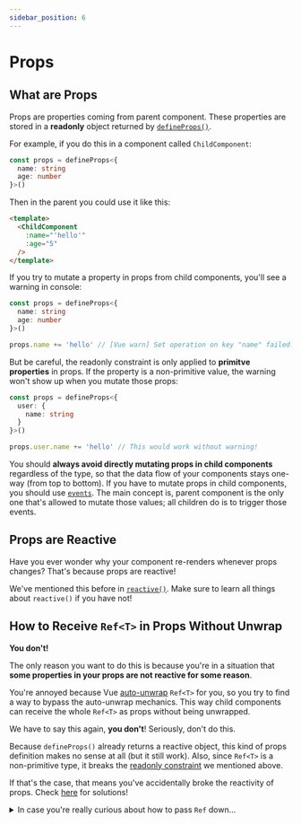 ```yaml
---
sidebar_position: 6
---
```


# Props

## What are Props

Props are properties coming from parent component. These properties are stored in a **readonly** object returned by [`defineProps()`](https://vuejs.org/api/sfc-script-setup.html#defineprops-defineemits).

For example, if you do this in a component called `ChildComponent`:

```ts title=ChildComponent.vue showLineNumbers
const props = defineProps<{
  name: string
  age: number
}>()
```

Then in the parent you could use it like this:

```html title="ParentComponent.vue" showLineNumbers
<template>
  <ChildComponent
    :name="'hello'"
    :age="5"
  />
</template>
```

If you try to mutate a property in props from child components, you'll see a warning in console:

```ts title=ChildComponent.vue showLineNumbers
const props = defineProps<{
  name: string
  age: number
}>()

props.name += 'hello' // [Vue warn] Set operation on key "name" failed: target is readonly.
```

But be careful, the readonly constraint is only applied to **primitve properties** in props. If the property is a non-primitive value, the warning won't show up when you mutate those props:

```ts title=ChildComponent.vue showLineNumbers
const props = defineProps<{
  user: {
    name: string
  }
}>()

props.user.name += 'hello' // This would work without warning!
```

You should **always avoid directly mutating props in child components** regardless of the type, so that the data flow of your components stays one-way (from top to bottom). If you have to mutate props in child components, you should use [`events`](https://vuejs.org/guide/components/events.html#component-events). The main concept is, parent component is the only one that's allowed to mutate those values; all children do is to trigger those events.

## Props are Reactive

Have you ever wonder why your component re-renders whenever props changes? That's because props are reactive!

We've mentioned this before in [`reactive()`](./reactive#props-are-reactive). Make sure to learn all things about `reactive()` if you have not!

## How to Receive `Ref<T>` in Props Without Unwrap

**You don't!** 

The only reason you want to do this is because you're in a situation that **some properties in your props are not reactive for some reason**.

You're annoyed because Vue [auto-unwrap](./ref-and-ref#ref-in-template) `Ref<T>` for you, so you try to find a way to bypass the auto-unwrap mechanics. This way child components can receive the whole `Ref<T>` as props without being unwrapped.

We have to say this again, **you don't**!  Seriously, don't do this.

Because `defineProps()` already returns a reactive object, this kind of props definition makes no sense at all (but it still work). Also, since `Ref<T>` is a non-primitive type, it breaks the [readonly constraint](#what-are-props) we mentioned above.

If that's the case, that means you've accidentally broke the reactivity of props. Check [here](./reactive#the-reactivity-of-reactive-object) for solutions!

<details>
  <summary>In case you're really curious about how to pass <code>Ref</code> down...</summary>

  **CAUTION! Please don't do this.**

  The main concept here is to prevent Vue from automatically unwrapping `Ref<T>` in `<template>`.

  1. Use a non top-level `Ref<T>` as the value of props, for example:

  ```html title=ParentComponent.vue showLineNumbers
  <template>
    <Child :name="user.name" />
  </template>

  <script lang="ts" setup>
  import { ref } from 'vue'

  const user = {
    name: ref('hello'),
  }
  </script>
  ```

  2. Use a function to return `Ref<T>`, for example:

  ```html title=ParentComponent.vue showLineNumbers
  <template>
    <Child :name="getName()" />
  </template>

  <script lang="ts" setup>
  import { ref } from 'vue'

  const user = {
    name: ref('hello'),
  }

  const getName = () => user.name
  </script>
  ```

  3. Use [Provide / Inject](https://vuejs.org/guide/components/provide-inject.html)

</details>